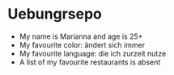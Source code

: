 # Uebungrsepo

- My name is Marianna and age is 25+
- My favourite color: ändert sich immer
- My favourite language: die ich zurzeit nutze
- A list of my favourite restaurants is absent
